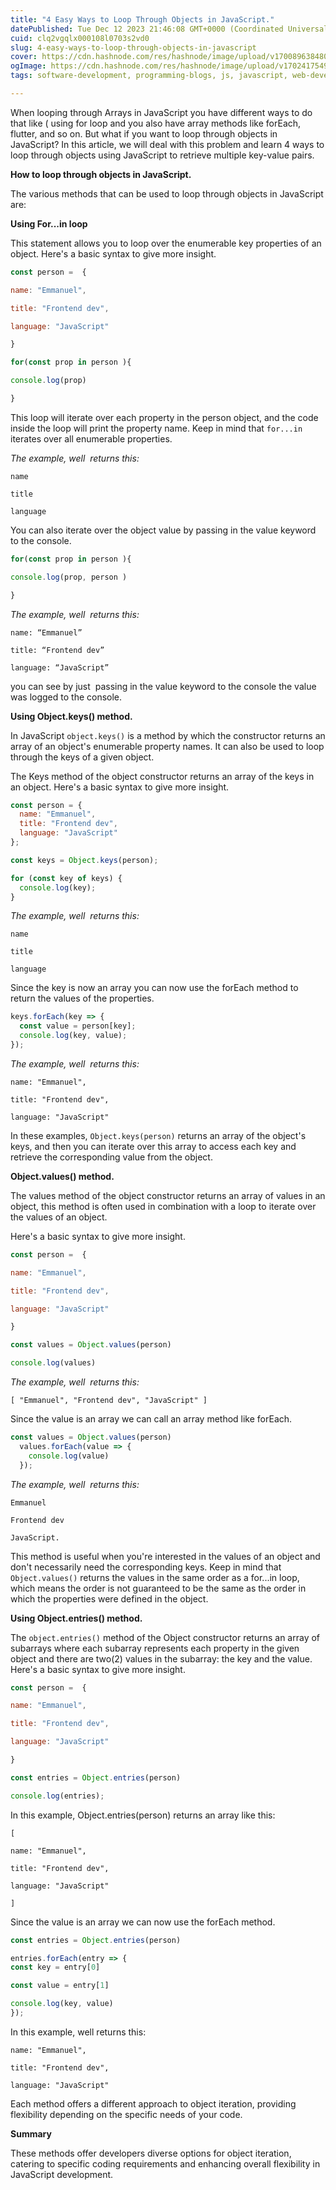 ```yaml
---
title: "4 Easy Ways to Loop Through Objects in JavaScript."
datePublished: Tue Dec 12 2023 21:46:08 GMT+0000 (Coordinated Universal Time)
cuid: clq2vgqlx000108l0703s2vd0
slug: 4-easy-ways-to-loop-through-objects-in-javascript
cover: https://cdn.hashnode.com/res/hashnode/image/upload/v1700896384801/66edecf7-e55e-4d97-90ed-9a3e47811fc7.png
ogImage: https://cdn.hashnode.com/res/hashnode/image/upload/v1702417549050/debcde70-7e02-4578-9ba9-7978b38f4404.png
tags: software-development, programming-blogs, js, javascript, web-development, webdev

---
```


When looping through Arrays in JavaScript you have different ways to do that like ( using for loop and you also have array methods like forEach, flutter, and so on. But what if you want to loop through objects in JavaScript? In this article, we will deal with this problem and learn 4 ways to loop through objects using JavaScript to retrieve multiple key-value pairs.

**How to loop through objects in JavaScript.**

The various methods that can be used to loop through objects in JavaScript are:

**Using For...in loop**

This statement allows you to loop over the enumerable key properties of an object. Here's a basic syntax to give more insight.

```javascript
const person =  {

name: "Emmanuel",

title: "Frontend dev",

language: "JavaScript"

}

for(const prop in person ){

console.log(prop)

}
```

This loop will iterate over each property in the person object, and the code inside the loop will print the property name. Keep in mind that `for...in` iterates over all enumerable properties.

*The example, well  returns this:*

`name`

`title`

`language`

You can also iterate over the object value by passing in the value keyword to the console.

```javascript
for(const prop in person ){

console.log(prop, person )

}
```

*The example, well  returns this:*

`name: “Emmanuel”`

`title: “Frontend dev”`

`language: “JavaScript”`

you can see by just  passing in the value keyword to the console the value was logged to the console.

**Using Object.keys() method.**

In JavaScript `object.keys()` is a method by which the constructor returns an array of an object's enumerable property names. It can also be used to loop through the keys of a given object.

The Keys method of the object constructor returns an array of the keys in an object. Here's a basic syntax to give more insight.

```javascript
const person = {
  name: "Emmanuel",
  title: "Frontend dev",
  language: "JavaScript"
};

const keys = Object.keys(person);

for (const key of keys) {
  console.log(key);
}
```

*The example, well  returns this:*

`name`

`title`

`language`

Since the key is now an array you can now use the forEach method to return the values of the properties.

```javascript
keys.forEach(key => {
  const value = person[key];
  console.log(key, value); 
});
```

*The example, well  returns this:*

`name: "Emmanuel",`

`title: "Frontend dev",`

`language: "JavaScript"`

In these examples, `Object.keys(person)` returns an array of the object's keys, and then you can iterate over this array to access each key and retrieve the corresponding value from the object.

**Object.values() method.**

The values method of the object constructor returns an array of values in an object, this method is often used in combination with a loop to iterate over the values of an object.

Here's a basic syntax to give more insight.

```javascript
const person =  {

name: "Emmanuel",

title: "Frontend dev",

language: "JavaScript"

}

const values = Object.values(person)

console.log(values)
```

*The example, well  returns this:*

`[ "Emmanuel", "Frontend dev", "JavaScript" ]`

Since the value is an array we can call an array method like forEach.

```javascript
const values = Object.values(person)
  values.forEach(value => {
    console.log(value)
  });
```

*The example, well  returns this:*

`Emmanuel`

`Frontend dev`

`JavaScript.`

This method is useful when you're interested in the values of an object and don't necessarily need the corresponding keys. Keep in mind that `Object.values()` returns the values in the same order as a for...in loop, which means the order is not guaranteed to be the same as the order in which the properties were defined in the object.

**Using Object.entries() method.**

The `object.entries()` method of the Object constructor returns an array of subarrays where each subarray represents each property in the given object and there are two(2) values in the subarray: the key and the value. Here's a basic syntax to give more insight.

```javascript
const person =  {

name: "Emmanuel",

title: "Frontend dev",

language: "JavaScript"

}

const entries = Object.entries(person)

console.log(entries);
```

In this example, Object.entries(person) returns an array like this:

`[`

`name: "Emmanuel",`

`title: "Frontend dev",`

`language: "JavaScript"`

`]`

Since the value is an array we can now use the forEach method.

```javascript
const entries = Object.entries(person)

entries.forEach(entry => {
const key = entry[0]

const value = entry[1]

console.log(key, value)
});
```

In this example, well returns this:

`name: "Emmanuel",`

`title: "Frontend dev",`

`language: "JavaScript"`

Each method offers a different approach to object iteration, providing flexibility depending on the specific needs of your code.

**Summary**

These methods offer developers diverse options for object iteration, catering to specific coding requirements and enhancing overall flexibility in JavaScript development.